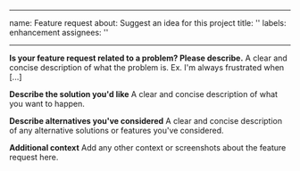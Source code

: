 <!--
SPDX-FileCopyrightText: 2024 Industria de Diseño Textil S.A. INDITEX

SPDX-License-Identifier: CC-BY-SA-4.0
-->

---
name: Feature request
about: Suggest an idea for this project
title: ''
labels: enhancement
assignees: ''

---

**Is your feature request related to a problem? Please describe.**
A clear and concise description of what the problem is. Ex. I'm always frustrated when [...]

**Describe the solution you'd like**
A clear and concise description of what you want to happen.

**Describe alternatives you've considered**
A clear and concise description of any alternative solutions or features you've considered.

**Additional context**
Add any other context or screenshots about the feature request here.

